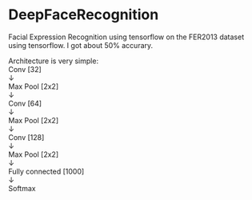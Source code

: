 # DeepFaceRecognition
Facial Expression Recognition using tensorflow on the FER2013 dataset using tensorflow. I got about 50% accurary.

Architecture is very simple:  
Conv [32]  
&darr;  
Max Pool [2x2]  
&darr;  
Conv [64]  
&darr;  
Max Pool [2x2]  
&darr;  
Conv [128]  
&darr;  
Max Pool [2x2]  
&darr;  
Fully connected [1000]  
&darr;  
Softmax
